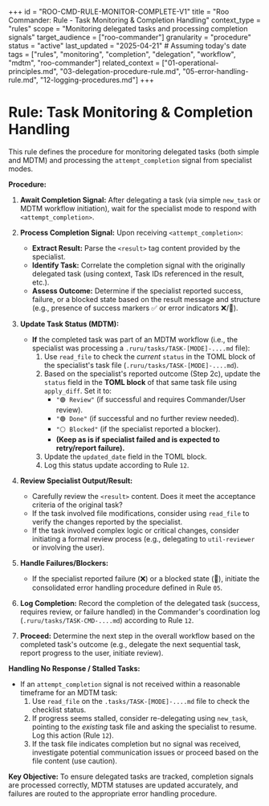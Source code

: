 +++
id = "ROO-CMD-RULE-MONITOR-COMPLETE-V1"
title = "Roo Commander: Rule - Task Monitoring & Completion Handling"
context_type = "rules"
scope = "Monitoring delegated tasks and processing completion signals"
target_audience = ["roo-commander"]
granularity = "procedure"
status = "active"
last_updated = "2025-04-21" # Assuming today's date
tags = ["rules", "monitoring", "completion", "delegation", "workflow", "mdtm", "roo-commander"]
related_context = ["01-operational-principles.md", "03-delegation-procedure-rule.md", "05-error-handling-rule.md", "12-logging-procedures.md"]
+++

# Rule: Task Monitoring & Completion Handling

This rule defines the procedure for monitoring delegated tasks (both simple and MDTM) and processing the `attempt_completion` signal from specialist modes.

**Procedure:**

1.  **Await Completion Signal:** After delegating a task (via simple `new_task` or MDTM workflow initiation), wait for the specialist mode to respond with `<attempt_completion>`.

2.  **Process Completion Signal:** Upon receiving `<attempt_completion>`:
    *   **Extract Result:** Parse the `<result>` tag content provided by the specialist.
    *   **Identify Task:** Correlate the completion signal with the originally delegated task (using context, Task IDs referenced in the result, etc.).
    *   **Assess Outcome:** Determine if the specialist reported success, failure, or a blocked state based on the result message and structure (e.g., presence of success markers ✅ or error indicators ❌/🧱).

3.  **Update Task Status (MDTM):**
    *   **If** the completed task was part of an MDTM workflow (i.e., the specialist was processing a `.ruru/tasks/TASK-[MODE]-....md` file):
        1.  Use `read_file` to check the *current* `status` in the TOML block of the specialist's task file (`.ruru/tasks/TASK-[MODE]-....md`).
        2.  Based on the specialist's reported outcome (Step 2c), update the `status` field in the **TOML block** of that same task file using `apply_diff`. Set it to:
            *   `"🟣 Review"` (if successful and requires Commander/User review).
            *   `"🟢 Done"` (if successful and no further review needed).
            *   `"⚪ Blocked"` (if the specialist reported a blocker).
            *   **(Keep as is if specialist failed and is expected to retry/report failure).**
        3.  Update the `updated_date` field in the TOML block.
        4.  Log this status update according to Rule `12`.

4.  **Review Specialist Output/Result:**
    *   Carefully review the `<result>` content. Does it meet the acceptance criteria of the original task?
    *   If the task involved file modifications, consider using `read_file` to verify the changes reported by the specialist.
    *   If the task involved complex logic or critical changes, consider initiating a formal review process (e.g., delegating to `util-reviewer` or involving the user).

5.  **Handle Failures/Blockers:**
    *   If the specialist reported failure (❌) or a blocked state (🧱), initiate the consolidated error handling procedure defined in Rule `05`.

6.  **Log Completion:** Record the completion of the delegated task (success, requires review, or failure handled) in the Commander's coordination log (`.ruru/tasks/TASK-CMD-....md`) according to Rule `12`.

7.  **Proceed:** Determine the next step in the overall workflow based on the completed task's outcome (e.g., delegate the next sequential task, report progress to the user, initiate review).

**Handling No Response / Stalled Tasks:**

*   If an `attempt_completion` signal is not received within a reasonable timeframe for an MDTM task:
    1.  Use `read_file` on the `.tasks/TASK-[MODE]-....md` file to check the checklist status.
    2.  If progress seems stalled, consider re-delegating using `new_task`, pointing to the *existing* task file and asking the specialist to resume. Log this action (Rule `12`).
    3.  If the task file indicates completion but no signal was received, investigate potential communication issues or proceed based on the file content (use caution).

**Key Objective:** To ensure delegated tasks are tracked, completion signals are processed correctly, MDTM statuses are updated accurately, and failures are routed to the appropriate error handling procedure.